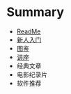 # Summary

* [ReadMe](README.md)
* [新人入门](xin-ren-ru-men.md)
* [图鉴](tu-jian.md)
* [讲座](jiang-zuo.md)
* 经典文章
* 电影纪录片
* 软件推荐



